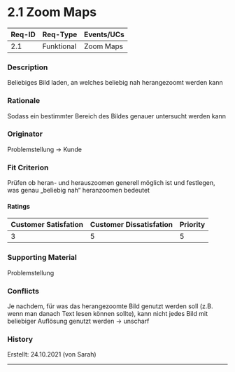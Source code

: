 # 2.1 Zoom Maps

| Req-ID | Req-Type | Events/UCs |
|--------|----------|------------|
| 2.1    |Funktional|Zoom Maps   |

### Description
Beliebiges Bild laden, an welches beliebig nah herangezoomt werden kann

### Rationale
Sodass ein bestimmter Bereich des Bildes genauer untersucht werden kann

### Originator
Problemstellung -> Kunde

### Fit Criterion
Prüfen ob heran- und herauszoomen generell möglich ist und festlegen, was genau „beliebig nah“ heranzoomen bedeutet

#### Ratings
| Customer Satisfation | Customer Dissatisfation | Priority |
|----------------------|-------------------------|----------|
| 3                    | 5                       | 5        |

### Supporting Material
 Problemstellung

### Conflicts
Je nachdem, für was das herangezoomte Bild genutzt werden soll (z.B. wenn man danach Text lesen können sollte), kann nicht jedes Bild mit beliebiger Auflösung genutzt werden -> unscharf

### History
Erstellt: 24.10.2021 (von Sarah)

---
